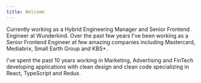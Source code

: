 ```yaml
---
title: Welcome
---
```


Currently working as a Hybrid Engineering Manager and Senior Frontend Engineer at Wunderkind. Over the past few years I've been working as a Senior Frontend Engineer at few amazing companies including Mastercard, Mediabrix, Small Earth Group and KBS+.

I've spent the past 10 years working in Marketing, Advertising and FinTech developing applications with clean design and clean code specializing in React, TypeScript and Redux.
